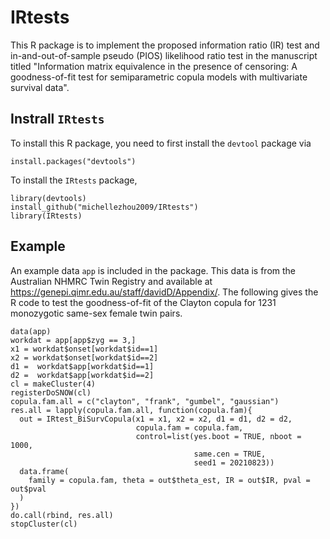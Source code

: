 # IRtests

This R package is to implement the proposed information ratio (IR) test and in-and-out-of-sample pseudo (PIOS) likelihood ratio test in the manuscript titled "Information matrix equivalence in the presence of censoring: A goodness-of-fit test for semiparametric copula models with multivariate survival data".

## Instrall `IRtests`

To install this R package, you need to first install the `devtool` package via
```{r}
install.packages("devtools")
```
To install the `IRtests` package,
```{r}
library(devtools)
install_github("michellezhou2009/IRtests")
library(IRtests)
```

## Example

An example data `app` is included in the package. This data is from the Australian NHMRC Twin Registry and available at https://genepi.qimr.edu.au/staff/davidD/Appendix/. The following gives the R code to test the goodness-of-fit of the Clayton copula for 1231 monozygotic same-sex female twin pairs.

```{r}
data(app)
workdat = app[app$zyg == 3,]
x1 = workdat$onset[workdat$id==1]
x2 = workdat$onset[workdat$id==2]
d1 =  workdat$app[workdat$id==1]
d2 =  workdat$app[workdat$id==2]
cl = makeCluster(4)
registerDoSNOW(cl)
copula.fam.all = c("clayton", "frank", "gumbel", "gaussian")
res.all = lapply(copula.fam.all, function(copula.fam){
  out = IRtest_BiSurvCopula(x1 = x1, x2 = x2, d1 = d1, d2 = d2, 
                            copula.fam = copula.fam,
                            control=list(yes.boot = TRUE, nboot = 1000, 
                                         same.cen = TRUE, 
                                         seed1 = 20210823))
  data.frame(
    family = copula.fam, theta = out$theta_est, IR = out$IR, pval = out$pval
  )
}) 
do.call(rbind, res.all)
stopCluster(cl)
```


